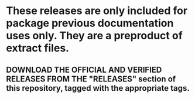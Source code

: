 # These releases are only included for package previous documentation uses only. They are a preproduct of extract files. 

## DOWNLOAD THE OFFICIAL AND VERIFIED RELEASES FROM THE "RELEASES" section of this repository, tagged with the appropriate tags. 
